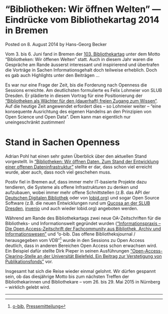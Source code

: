 # “Bibliotheken: Wir öffnen Welten” — Eindrücke vom Bibliothekartag 2014 in Bremen

Posted on 8. August 2014 by Hans-Georg Becker	

Vom 3. bis 6. Juni fand in Bremen der [103. Bibliothekartag](https://www.bibliothekartag2014.de/) unter dem Motto “Bibliotheken: Wir öffenen Welten” statt. Auch in diesem Jahr waren die Gespräche am Rande äusserst interessant und inspirierend und übertrafen die Vorträge in Sachen Informationsgehalt doch teilweise erheblich. Doch es gab auch Highlights unter den Beiträgen …

Es war nur eine Frage der Zeit, bis die Forderung nach Openness die Sessions erreichte. Am deutlichsten formulierte es Felix Lohmeier von SLUB Dresden. Er plädierte in diesem Vortrag für eine Positionierung der [“Bibliotheken als Wächter für den (dauerhaft) freien Zugang zum Wissen”](https://de.slideshare.net/f.lohmeier/leitbild-openness-bibliotheken-als-wchter-fr-den-dauerhaft-freien-zugang-zum-wissen-35471871). Auf die heutige Zeit angewendet erfordert dies – so Lohmeier weiter – “eine konsequente Ausrichtung des eigenen Handelns an den Prinzipien von Open Science und Open Data”. Dem kann man eigentlich nur uneingeschränkt zustimmen!

# Stand in Sachen Openness

Adrian Pohl hat einen sehr guten Überblick über den aktuellen Stand vorgestellt. In [“Bibliotheken: Wir öffnen Daten. Zum Stand der Entwicklung einer offenen Dateninfrastruktur”](https://speakerdeck.com/lobid/bibliotheken-wir-offnen-daten-zum-stand-der-entwicklung-einer-offenen-dateninfrastruktur#) stellte er dar, dass schon viel erreicht wurde, aber auch, dass noch viel geschehen muss.

Postiv fiel in Bremen auf, dass immer mehr IT-basierte Projekte dazu tendieren, die Systeme als offene Infrastrukturen zu denken und aufzubauen, wobei immer mehr offene Schnittstellen (z.B. das API der [Deutschen Digitalen Bibliothek](https://api.deutsche-digitale-bibliothek.de/doku/display/ADD/API+der+Deutschen+Digitalen+Bibliothek) oder von [lobid.org](https://lobid.org/api)) und sogar Open Source Software (z.B. die neuen Entwicklungen rund um [Qucosa an der SLUB Dresden](https://github.com/slub), [invenio](https://invenio-software.org/) und auch wieder lobid.org) angeboten werden.

Während am Rande des Bibliothekartags zwei neue OA-Zeitschriften für die Bibliotheks- und Informationswelt gegründet wurden ([“Informationspraxis – Die Open Access-Zeitschrift der Fachcommunity aus Bibliothek, Archiv und Informationswesen”](https://informationspraxis.de/) und “o-bib. Das offene Bibliotheksjournal / herausgegeben vom VDB”[^1] wurde in den Sessions zu Open Access deutlich, dass in anderen Bereichen Open Access schon erwachsen wird. Ein Beispiel dafür stellte Dirk Pieper in seinen Ausführungen [“Open-Access-Clearing-Stelle an der Universität Bielefeld. Ein Beitrag zur Verstetigung von Publikationsfonds”](https://nbn-resolving.de/urn:nbn:de:0290-opus-16462) vor.

[^1]: [o-bib](https://www.o-bib.de/), [Pressemitteilung](https://www.vdb-online.org/wordpress/2014/06/05/neues-open-access-bibliotheksjournal/)

Insgesamt hat sich die Reise wieder einmal gelohnt. Wir dürfen gespannt sein, ob das diesjährige Motto bis zum nächsten Treffen der Bibliothekarinnen und Bibliothekare – vom 26. bis 29. Mai 2015 in Nürnberg – wirklich gelebt wird.

***
